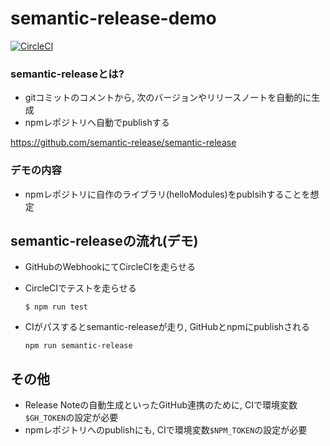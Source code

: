 # semantic-release-demo
[![CircleCI](https://circleci.com/gh/inoutch/semantic-release-demo.svg?style=shield)](https://circleci.com/gh/inoutch/semantic-release-demo)

### semantic-releaseとは?

- gitコミットのコメントから, 次のバージョンやリリースノートを自動的に生成
- npmレポジトリへ自動でpublishする

https://github.com/semantic-release/semantic-release

### デモの内容
- npmレポジトリに自作のライブラリ(helloModules)をpublsihすることを想定

## semantic-releaseの流れ(デモ)
- GitHubのWebhookにてCircleCIを走らせる
- CircleCIでテストを走らせる

  ```
  $ npm run test
  ```

- CIがパスするとsemantic-releaseが走り, GitHubとnpmにpublishされる

  ```
  npm run semantic-release
  ```

## その他
- Release Noteの自動生成といったGitHub連携のために, CIで環境変数`$GH_TOKEN`の設定が必要
- npmレポジトリへのpublishにも, CIで環境変数`$NPM_TOKEN`の設定が必要
